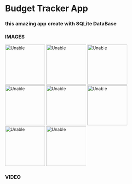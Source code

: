 # Budget Tracker App

### this amazing app create with SQLite DataBase

### IMAGES

<img width="131" alt="Unable" src="">

<img width="131" alt="Unable" src="">

<img width="131" alt="Unable" src="">

<img width="131" alt="Unable" src="">

<img width="131" alt="Unable" src="">

<img width="131" alt="Unable" src="">

<img width="131" alt="Unable" src="">

<img width="131" alt="Unable" src="">

### VIDEO

